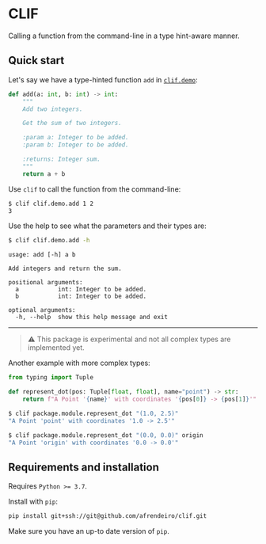 # CLIF

Calling a function from the command-line in a type hint-aware manner.


## Quick start

Let's say we have a type-hinted function `add` in [`clif.demo`](clif/demo.py):
```python
def add(a: int, b: int) -> int:
    """
    Add two integers.

    Get the sum of two integers.

    :param a: Integer to be added.
    :param b: Integer to be added.

    :returns: Integer sum.
    """
    return a + b
```

Use `clif` to call the function from the command-line:
```bash
$ clif clif.demo.add 1 2
3
```

Use the help to see what the parameters and their types are:
```bash
$ clif clif.demo.add -h
```
```
usage: add [-h] a b

Add integers and return the sum.

positional arguments:
  a           int: Integer to be added.
  b           int: Integer to be added.

optional arguments:
  -h, --help  show this help message and exit
```

-------


> :warning: This package is experimental and not all complex types are implemented yet.


Another example with more complex types:

```python
from typing import Tuple

def represent_dot(pos: Tuple[float, float], name="point") -> str:
    return f"A Point '{name}' with coordinates '{pos[0]} -> {pos[1]}'"
```

```bash
$ clif package.module.represent_dot "(1.0, 2.5)"
"A Point 'point' with coordinates '1.0 -> 2.5'"

$ clif package.module.represent_dot "(0.0, 0.0)" origin
"A Point 'origin' with coordinates '0.0 -> 0.0'"
```

## Requirements and installation

Requires `Python >= 3.7`.

Install with `pip`:
```bash
pip install git+ssh://git@github.com/afrendeiro/clif.git
```
Make sure you have an up-to date version of `pip`.

<!--
## Documentation

Documentation is for now mostly a skeleton but will be enlarged soon:

```bash
make docs
```

## Testing

Tests are still very limited, but you can run tests this way:

```bash
python -m pytest --pyargs imc
```
-->

